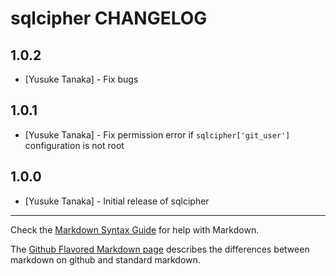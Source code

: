 sqlcipher CHANGELOG
===================

1.0.2
-----
- [Yusuke Tanaka] - Fix bugs

1.0.1
-----
- [Yusuke Tanaka] - Fix permission error if `sqlcipher['git_user']` configuration is not root

1.0.0
-----
- [Yusuke Tanaka] - Initial release of sqlcipher

- - -
Check the [Markdown Syntax Guide](http://daringfireball.net/projects/markdown/syntax) for help with Markdown.

The [Github Flavored Markdown page](http://github.github.com/github-flavored-markdown/) describes the differences between markdown on github and standard markdown.
